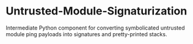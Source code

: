 # Untrusted-Module-Signaturization

Intermediate Python component for converting symbolicated untrusted module ping payloads into signatures and pretty-printed stacks.
